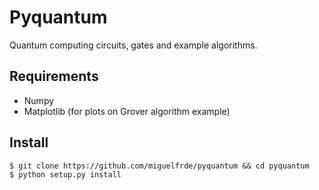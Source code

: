 # Pyquantum

Quantum computing circuits, gates and example algorithms.

## Requirements

- Numpy
- Matplotlib (for plots on Grover algorithm example)

## Install

```
$ git clone https://github.com/miguelfrde/pyquantum && cd pyquantum
$ python setup.py install
```
